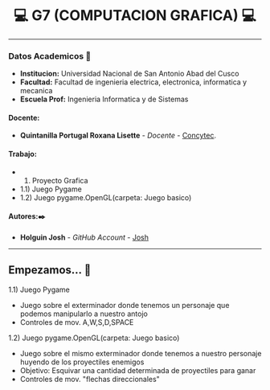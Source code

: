 # **<center> 💻 G7 (COMPUTACION GRAFICA) 💻 </center>**

---

### Datos Academicos 📖

- **Institucion:** Universidad Nacional de San Antonio Abad del Cusco
- **Facultad:** Facultad de ingenieria electrica, electronica, informatica y mecanica
- **Escuela Prof:** Ingenieria Informatica y de Sistemas

#### Docente:
- **Quintanilla Portugal Roxana Lisette** - _Docente_ - [Concytec](http://directorio.concytec.gob.pe/appDirectorioCTI/VerDatosInvestigador.do?id_investigador=40930).

#### Trabajo:

- 1) Proyecto Grafica
- 1.1) Juego Pygame 
- 1.2) Juego pygame.OpenGL(carpeta: Juego basico)

#### Autores:✒️

- **Holguin Josh** - _GitHub Account_ - [Josh](https://github.com/JoshYts)

---
## Empezamos... 🚀

1.1) Juego Pygame 
- Juego sobre el exterminador donde tenemos un personaje que podemos manipularlo a nuestro antojo
- Controles de mov. A,W,S,D,SPACE

1.2) Juego pygame.OpenGL(carpeta: Juego basico)
- Juego sobre el mismo exterminador donde tenemos a nuestro personaje huyendo de los proyectiles enemigos
- Objetivo: Esquivar una cantidad determinada de proyectiles para ganar
- Controles de mov. "flechas direccionales"
